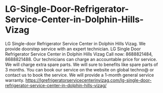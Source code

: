 # LG-Single-Door-Refrigerator-Service-Center-in-Dolphin-Hills-Vizag
LG Single-door Refrigerator Service Center in Dolphin Hills Vizag. We provide doorstep service with an expert technician. LG Single Door Refrigerator Service Center in Dolphin Hills Vizag Call now: 8688821484, 8688821488. Our technicians can charge an accountable price for service. We will charge extra spare parts. We will sure to benefits like spare parts of 3 months. You can book our service on the website on global techno@ or contact us to book the service. We will provide a 1-month general service warranty.  https://lgrefrigeratorservicecenterinvizag.com/lg-single-door-refrigerator-service-center-in-dolphin-hills-vizag/
